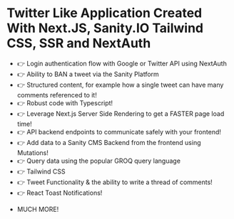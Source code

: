 # Twitter Like Application Created With Next.JS, Sanity.IO Tailwind CSS, SSR and NextAuth

- 👉 Login authentication flow with Google or Twitter API using NextAuth
- 👉 Ability to BAN a tweet via the Sanity Platform
- 👉 Structured content, for example how a single tweet can have many comments referenced to it! 
- 👉 Robust code with Typescript!
- 👉 Leverage Next.js Server Side Rendering to get a FASTER page load time!
- 👉 API backend endpoints to communicate safely with your frontend!
- 👉 Add data to a Sanity CMS Backend from the frontend using Mutations!
- 👉 Query data using the popular GROQ query language
- 👉 Tailwind CSS
- 👉 Tweet Functionality & the ability to write a thread of comments!
- 👉 React Toast Notifications!

+ MUCH MORE!
